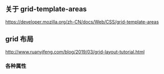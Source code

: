 ## 关于 grid-template-areas

https://developer.mozilla.org/zh-CN/docs/Web/CSS/grid-template-areas


## grid 布局

http://www.ruanyifeng.com/blog/2019/03/grid-layout-tutorial.html

### 各种属性

